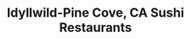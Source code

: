 ---
layout: city
title: Idyllwild-Pine Cove, CA Sushi Restaurants
permalink: /california/idyllwild-pine-cove/
stateAbbr: CA
stateName: California
cityName: Idyllwild-Pine Cove

---